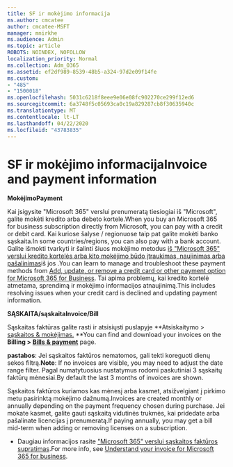 ```yaml
---
title: SF ir mokėjimo informacija
ms.author: cmcatee
author: cmcatee-MSFT
manager: mnirkhe
ms.audience: Admin
ms.topic: article
ROBOTS: NOINDEX, NOFOLLOW
localization_priority: Normal
ms.collection: Adm_O365
ms.assetid: ef2df989-8539-48b5-a324-97d2e09f14fe
ms.custom:
- "485"
- "1500018"
ms.openlocfilehash: 5031c6218f8eee9e06e08fc902270ce299f12ed6
ms.sourcegitcommit: 6a3748f5c05693ca0c19a829287cb8f30635940c
ms.translationtype: MT
ms.contentlocale: lt-LT
ms.lasthandoff: 04/22/2020
ms.locfileid: "43783835"
---
```

# <a name="invoice-and-payment-information"></a><span data-ttu-id="93c48-102">SF ir mokėjimo informacija</span><span class="sxs-lookup"><span data-stu-id="93c48-102">Invoice and payment information</span></span>

<span data-ttu-id="93c48-103">**Mokėjimo**</span><span class="sxs-lookup"><span data-stu-id="93c48-103">**Payment**</span></span>

<span data-ttu-id="93c48-104">Kai įsigysite "Microsoft 365" verslui prenumeratą tiesiogiai iš "Microsoft", galite mokėti kredito arba debeto kortele.</span><span class="sxs-lookup"><span data-stu-id="93c48-104">When you buy an Microsoft 365 for business subscription directly from Microsoft, you can pay with a credit or debit card.</span></span>  <span data-ttu-id="93c48-105">Kai kuriose šalyse / regionuose taip pat galite mokėti banko sąskaita.</span><span class="sxs-lookup"><span data-stu-id="93c48-105">In some countries/regions, you can also pay with a bank account.</span></span>  <span data-ttu-id="93c48-106">Galite išmokti tvarkyti ir šalinti šiuos mokėjimo metodus [iš "Microsoft 365" verslui kredito kortelės arba kito mokėjimo būdo įtraukimas, naujinimas arba pašalinimas](https://go.microsoft.com/fwlink/?linkid=2118133)iš jos .</span><span class="sxs-lookup"><span data-stu-id="93c48-106">You can learn to manage and troubleshoot these payment methods from [Add, update, or remove a credit card or other payment option for Microsoft 365 for Business](https://go.microsoft.com/fwlink/?linkid=2118133).</span></span>  <span data-ttu-id="93c48-107">Tai apima problemų, kai kredito kortelė atmetama, sprendimą ir mokėjimo informacijos atnaujinimą.</span><span class="sxs-lookup"><span data-stu-id="93c48-107">This includes resolving issues when your credit card is declined and updating payment information.</span></span>

<span data-ttu-id="93c48-108">**SĄSKAITA/sąskaita**</span><span class="sxs-lookup"><span data-stu-id="93c48-108">**Invoice/Bill**</span></span>

<span data-ttu-id="93c48-109">Sąskaitas faktūras galite rasti ir atsisiųsti puslapyje \*\*Atsiskaitymo > [sąskaitos & mokėjimas.](https://go.microsoft.com/fwlink/p/?linkid=848039) \*\*</span><span class="sxs-lookup"><span data-stu-id="93c48-109">You can find and download your invoices on the **Billing > [Bills & payment](https://go.microsoft.com/fwlink/p/?linkid=848039)** page.</span></span>  

<span data-ttu-id="93c48-110">**pastabos**: Jei sąskaitos faktūros nematomos, gali tekti koreguoti dienų sekos filtrą.</span><span class="sxs-lookup"><span data-stu-id="93c48-110">**Note**: If no invoices are visible, you may need to adjust the date range filter.</span></span>  <span data-ttu-id="93c48-111">Pagal numatytuosius nustatymus rodomi paskutiniai 3 sąskaitų faktūrų mėnesiai.</span><span class="sxs-lookup"><span data-stu-id="93c48-111">By default the last 3 months of invoices are shown.</span></span>

<span data-ttu-id="93c48-112">Sąskaitos faktūros kuriamos kas mėnesį arba kasmet, atsižvelgiant į pirkimo metu pasirinktą mokėjimo dažnumą.</span><span class="sxs-lookup"><span data-stu-id="93c48-112">Invoices are created monthly or annually depending on the payment frequency chosen during purchase.</span></span>  <span data-ttu-id="93c48-113">Jei mokate kasmet, galite gauti sąskaitą vidutinės trukmės, kai pridedate arba pašalinate licencijas į prenumeratą.</span><span class="sxs-lookup"><span data-stu-id="93c48-113">If paying annually, you may get a bill mid-term when adding or removing licenses on a subscription.</span></span>
 
- <span data-ttu-id="93c48-114">Daugiau informacijos rasite ["Microsoft 365" verslui sąskaitos faktūros supratimas](https://go.microsoft.com/fwlink/?linkid=2119101).</span><span class="sxs-lookup"><span data-stu-id="93c48-114">For more info, see [Understand your invoice for Microsoft 365 for business](https://go.microsoft.com/fwlink/?linkid=2119101).</span></span>
